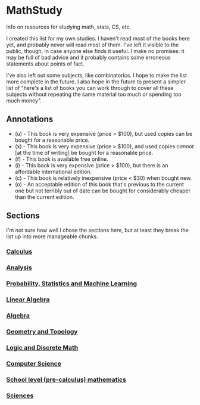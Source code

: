 # MathStudy

Info on resources for studying math, stats, CS, etc.

I created this list for my own studies. I haven't read most of the books here yet, and probably never will read most of them. I've left it visible to the public, though, in case anyone else finds it useful. I make no promises: it may be full of bad advice and it probably contains some erroneous statements about points of fact.

I've also left out some subjects, like combinatorics. I hope to make the list more complete in the future. I also hope in the future to present a simpler list of "here's a list of books you can work through to cover all these subjects without repeating the same material too much or spending too much money".

## Annotations

- (u) - This book is very expensive (price > $100), but used copies can be bought for a reasonable price.
- (x) - This book is very expensive (price > $100), and used copies *cannot* [at the time of writing] be bought for a reasonable price.
- (f) - This book is available free online.
- (i) - This book is very expensive (price > $100), but there is an affordable international edition.
- (c) - This book is relatively inexpensive (price < $30) when bought new.
- (o) - An acceptable edition of this book that's previous to the current one but not terribly out of date can be bought for considerably cheaper than the current edition.

## Sections

I'm not sure how well I chose the sections here, but at least they break the list up into more manageable chunks.

### [Calculus](Calculus.md)
### [Analysis](Analysis.md)
### [Probability, Statistics and Machine Learning](ProbStats.md)
### [Linear Algebra](LinearAlgebra.md)
### [Algebra](Algebra.md)
### [Geometry and Topology](GeomTopo.md)
### [Logic and Discrete Math](LogicDiscrete.md)
### [Computer Science](CS.md)
### [School level (pre-calculus) mathematics](SchoolLevel.md)
### [Sciences](Sciences.md)
